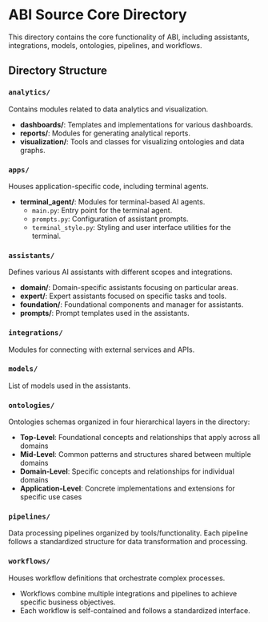 # ABI Source Core Directory

This directory contains the core functionality of ABI, including assistants, integrations, models, ontologies, pipelines, and workflows.

## Directory Structure

### `analytics/`
Contains modules related to data analytics and visualization.

- **dashboards/**: Templates and implementations for various dashboards.
- **reports/**: Modules for generating analytical reports.
- **visualization/**: Tools and classes for visualizing ontologies and data graphs.

### `apps/`
Houses application-specific code, including terminal agents.

- **terminal_agent/**: Modules for terminal-based AI agents.
  - `main.py`: Entry point for the terminal agent.
  - `prompts.py`: Configuration of assistant prompts.
  - `terminal_style.py`: Styling and user interface utilities for the terminal.

### `assistants/`
Defines various AI assistants with different scopes and integrations.

- **domain/**: Domain-specific assistants focusing on particular areas.
- **expert/**: Expert assistants focused on specific tasks and tools.
- **foundation/**: Foundational components and manager for assistants.
- **prompts/**: Prompt templates used in the assistants.

### `integrations/`
Modules for connecting with external services and APIs.

### `models/`
List of models used in the assistants.

### `ontologies/`
Ontologies schemas organized in four hierarchical layers in the directory:

- **Top-Level**: Foundational concepts and relationships that apply across all domains
- **Mid-Level**: Common patterns and structures shared between multiple domains
- **Domain-Level**: Specific concepts and relationships for individual domains
- **Application-Level**: Concrete implementations and extensions for specific use cases

### `pipelines/`
Data processing pipelines organized by tools/functionality.
Each pipeline follows a standardized structure for data transformation and processing.

### `workflows/`
Houses workflow definitions that orchestrate complex processes.
- Workflows combine multiple integrations and pipelines to achieve specific business objectives.
- Each workflow is self-contained and follows a standardized interface.